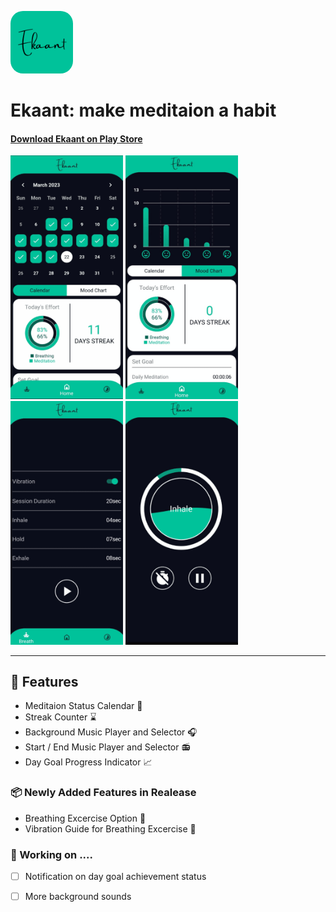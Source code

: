 <kbd><img src="./assets/ekaant.png" alt="logo" width="100" style="border-radius:20%"/></kbd>

# Ekaant: make meditaion a habit

#### [Download Ekaant on Play Store](https://play.google.com/store/apps/details?id=com.thetechsurf.ekaant)

<p float="left">
  <img src="./assets/readme_img/img1.png" width="180" />
  <img src="./assets/readme_img/img4.png" width="180" />
  <img src="./assets/readme_img/img2.png" width="180" /> 
  <img src="./assets/readme_img/img3.png" width="180" />
</p>

---
## 🚀 Features
- Meditaion Status Calendar :calendar:
- Streak Counter :hourglass:
- Background Music Player and Selector :headphones:
- Start / End Music Player and Selector :radio:
- Day Goal Progress Indicator :chart_with_upwards_trend:

### 📦 Newly Added Features in Realease

- Breathing Excercise Option :massage:
- Vibration Guide for Breathing Excercise :vibration_mode:

### 🧗 Working on ....

- [ ] Notification on day goal achievement status
- [ ] More background sounds




